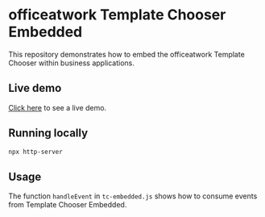 # officeatwork Template Chooser Embedded

This repository demonstrates how to embed the officeatwork Template Chooser within business applications.

## Live demo

[Click here](https://template-chooser-embedded-demo.officeatwork.com/) to see a live demo.

## Running locally

```sh
npx http-server
```

## Usage

The function `handleEvent` in `tc-embedded.js` shows how to consume events from Template Chooser Embedded.
